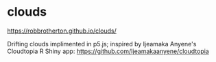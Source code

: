 # clouds

https://robbrotherton.github.io/clouds/

Drifting clouds implimented in p5.js; inspired by Ijeamaka Anyene's Cloudtopia R Shiny app: https://github.com/Ijeamakaanyene/cloudtopia
